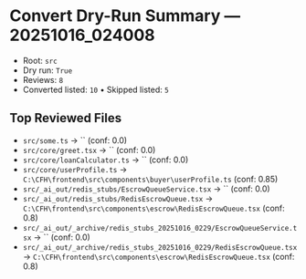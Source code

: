 # Convert Dry-Run Summary — 20251016_024008

- Root: `src`
- Dry run: `True`
- Reviews: `8`
- Converted listed: `10`  • Skipped listed: `5`

## Top Reviewed Files

- `src/some.ts` → `` (conf: 0.0)
- `src/core/greet.tsx` → `` (conf: 0.0)
- `src/core/loanCalculator.ts` → `` (conf: 0.0)
- `src/core/userProfile.ts` → `C:\CFH\frontend\src\components\buyer\userProfile.ts` (conf: 0.85)
- `src/_ai_out/redis_stubs/EscrowQueueService.tsx` → `` (conf: 0.0)
- `src/_ai_out/redis_stubs/RedisEscrowQueue.tsx` → `C:\CFH\frontend\src\components\escrow\RedisEscrowQueue.tsx` (conf: 0.8)
- `src/_ai_out/_archive/redis_stubs_20251016_0229/EscrowQueueService.tsx` → `` (conf: 0.0)
- `src/_ai_out/_archive/redis_stubs_20251016_0229/RedisEscrowQueue.tsx` → `C:\CFH\frontend\src\components\escrow\RedisEscrowQueue.tsx` (conf: 0.8)
